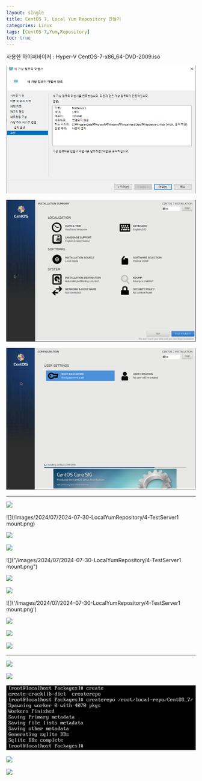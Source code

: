 ```yaml
---
layout: single
title: CentOS 7, Local Yum Repository 만들기
categories: Linux
tags: [CentOS 7,Yum,Repository]
toc: true
---
```

사용한 하이퍼바이저 : Hyper-V
CentOS-7-x86_64-DVD-2009.iso

![](/images/2024/07/2024-07-30-LocalYumRepository/1-HyperV.png)

![](/images/2024/07/2024-07-30-LocalYumRepository/2-ServerSetting.png)

![](/images/2024/07/2024-07-30-LocalYumRepository/3-ServerSetting.png)

---

![](/images/2024/07/2024-07-30-LocalYumRepository/4-TestServer1_mount.png)

![](/images/2024/07/2024-07-30-LocalYumRepository/4-TestServer1 mount.png)

![](/images/2024/07/2024-07-30-LocalYumRepository/4-TestServer1-mount.png)

![]("/images/2024/07/2024-07-30-LocalYumRepository/4-TestServer1_mount.png")

![]("/images/2024/07/2024-07-30-LocalYumRepository/4-TestServer1 mount.png")

![]("/images/2024/07/2024-07-30-LocalYumRepository/4-TestServer1-mount.png")

![]('/images/2024/07/2024-07-30-LocalYumRepository/4-TestServer1_mount.png')

![]('/images/2024/07/2024-07-30-LocalYumRepository/4-TestServer1 mount.png')

![]('/images/2024/07/2024-07-30-LocalYumRepository/4-TestServer1-mount.png')

![](/images/2024/07/2024-07-30-LocalYumRepository/4-TestServer1"mount.png)

![](/images/2024/07/2024-07-30-LocalYumRepository/4-TestServer1'mount.png)

---

![](/images/2024/07/2024-07-30-LocalYumRepository/5-cp_Packages.png)

![](/images/2024/07/2024-07-30-LocalYumRepository/6-rpm_install_dependencies.png)

![](/images/2024/07/2024-07-30-LocalYumRepository/7-createrepo.png)

![](/images/2024/07/2024-07-30-LocalYumRepository/8-yum_repolist.png)

![](/images/2024/07/2024-07-30-LocalYumRepository/9-yum_install.png)
